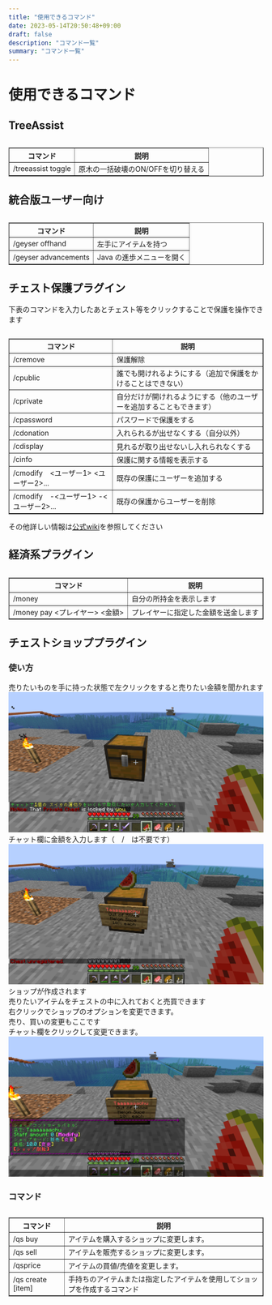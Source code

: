 ```yaml
---
title: "使用できるコマンド"
date: 2023-05-14T20:50:48+09:00
draft: false
description: "コマンド一覧"
summary: "コマンド一覧"
---
```


# 使用できるコマンド

## TreeAssist

<table>
    <table border="1">
    <tr>
        <th>コマンド</th>
        <th>説明</th>
    </tr>
    <tr>
        <td>/treeassist toggle</td>
        <td>原木の一括破壊のON/OFFを切り替える</td>
    </tr>
</table>

## 統合版ユーザー向け

<table>
    <table border="1">
    <tr>
        <th>コマンド</th>
        <th>説明</th>
    </tr>
    <tr>
        <td>/geyser offhand</td>
        <td>左手にアイテムを持つ</td>
    </tr>
    <tr>
        <td>/geyser advancements</td>
        <td>Java の進歩メニューを開く</td>
    </tr>
</table>

## チェスト保護プラグイン

下表のコマンドを入力したあとチェスト等をクリックすることで保護を操作できます
<table>
    <table border="1">
    <tr>
        <th>コマンド</th>
        <th>説明</th>
    </tr>
    <tr>
        <td>/cremove</td>
        <td>保護解除</td>
    </tr>
    <tr>
        <td>/cpublic</td>
        <td>誰でも開けれるようにする（追加で保護をかけることはできない）</td>
    </tr>
    <tr>
        <td>/cprivate</td>
        <td>自分だけが開けれるようにする（他のユーザーを追加することもできます）</td>
    </tr>
    <tr>
        <td>/cpassword</td>
        <td>パスワードで保護をする</td>
    </tr>
    <tr>
        <td>/cdonation</td>
        <td>入れられるが出せなくする（自分以外）</td>
    </tr>
    <tr>
        <td>/cdisplay</td>
        <td>見れるが取り出せないし入れられなくする</td>
    </tr>
    <tr>
        <td>/cinfo</td>
        <td>保護に関する情報を表示する</td>
    </tr>
    <tr>
        <td>/cmodify　<ユーザー1> <ユーザー2>...</td>
        <td>既存の保護にユーザーを追加する</td>
    </tr>
    <tr>
        <td>/cmodify　-<ユーザー1> -<ユーザー2>...</td>
        <td>既存の保護からユーザーを削除</td>
    </tr>
</table>

その他詳しい情報は[公式wiki](https://github.com/pop4959/LWCX/wiki)を参照してください

## 経済系プラグイン
<table>
    <table border="1">
    <tr>
        <th>コマンド</th>
        <th>説明</th>
    </tr>
    <tr>
        <td>/money</td>
        <td>自分の所持金を表示します</td>
    </tr>
    <tr>
        <td>/money pay <プレイヤー> <金額></td>
        <td>プレイヤーに指定した金額を送金します</td>
    </tr>
</table>

## チェストショッププラグイン
### 使い方

売りたいものを手に持った状態で左クリックをすると売りたい金額を聞かれます
![001](/resources/_gen/images/chestshop01.png)
チャット欄に金額を入力します（　/　は不要です）
![002](/resources/_gen/images/chestshop02.png)
ショップが作成されます  
売りたいアイテムをチェストの中に入れておくと売買できます  
右クリックでショップのオプションを変更できます。  
売り、買いの変更もここです  
チャット欄をクリックして変更できます。
![003](/resources/_gen/images/chestshop03.png)

### コマンド

<table>
    <table border="1">
    <tr>
        <th>コマンド</th>
        <th>説明</th>
    </tr>
    <tr>
        <td>/qs buy</td>
        <td>アイテムを購入するショップに変更します。</td>
    </tr>
    <tr>
        <td>/qs sell</td>
        <td>アイテムを販売するショップに変更します。</td>
    </tr>
    <tr>
        <td>/qsprice <price></td>
        <td>アイテムの買値/売値を変更します。</td>
    </tr>
    <tr>
        <td>/qs create <price> [item]</td>
        <td>手持ちのアイテムまたは指定したアイテムを使用してショップを作成するコマンド</td>
    </tr>
</table>